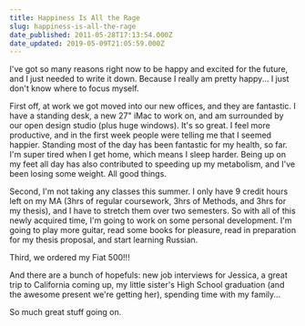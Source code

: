 ```yaml
---
title: Happiness Is All the Rage
slug: happiness-is-all-the-rage
date_published: 2011-05-28T17:13:54.000Z
date_updated: 2019-05-09T21:05:59.000Z
---
```


I've got so many reasons right now to be happy and excited for the future, and I just needed to write it down. Because I really am pretty happy... I just don't know where to focus myself.

First off, at work we got moved into our new offices, and they are fantastic. I have a standing desk, a new 27" iMac to work on, and am surrounded by our open design studio (plus huge windows). It's so great. I feel more productive, and in the first week people were telling me that I seemed happier. Standing most of the day has been fantastic for my health, so far. I'm super tired when I get home, which means I sleep harder. Being up on my feet all day has also contributed to speeding up my metabolism, and I've been losing some weight. All good things.

Second, I'm not taking any classes this summer. I only have 9 credit hours left on my MA (3hrs of regular coursework, 3hrs of Methods, and 3hrs for my thesis), and I have to stretch them over two semesters. So with all of this newly acquired time, I'm going to work on some personal development. I'm going to play more guitar, read some books for pleasure, read in preparation for my thesis proposal, and start learning Russian.

Third, we ordered my Fiat 500!!!

And there are a bunch of hopefuls: new job interviews for Jessica, a great trip to California coming up, my little sister's High School graduation (and the awesome present we're getting her), spending time with my family...

So much great stuff going on.
